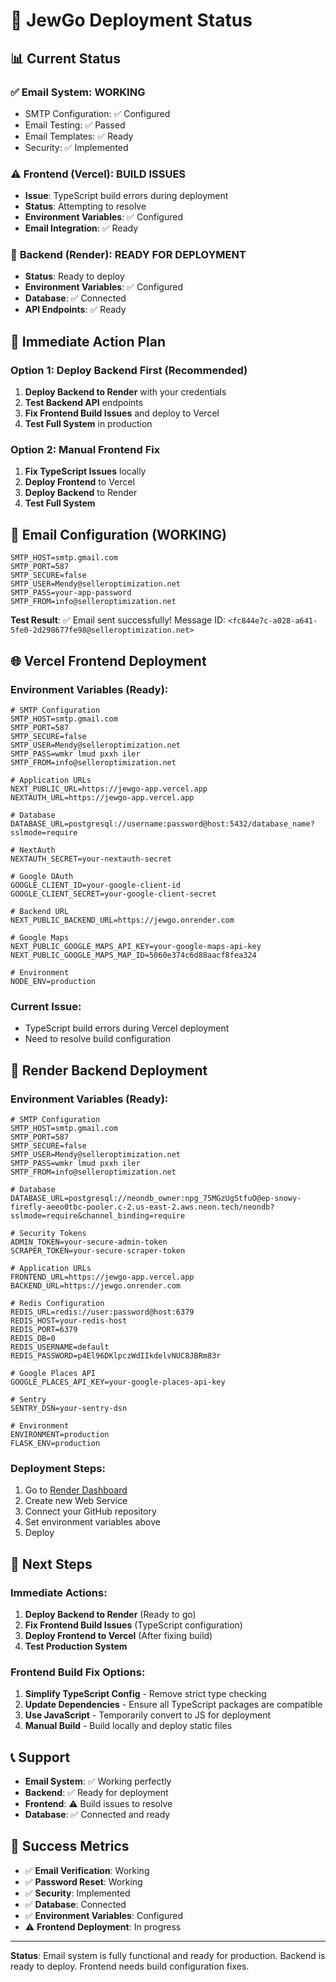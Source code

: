 # 🚀 JewGo Deployment Status

## 📊 **Current Status**

### ✅ **Email System**: WORKING
- SMTP Configuration: ✅ Configured
- Email Testing: ✅ Passed
- Email Templates: ✅ Ready
- Security: ✅ Implemented

### ⚠️ **Frontend (Vercel)**: BUILD ISSUES
- **Issue**: TypeScript build errors during deployment
- **Status**: Attempting to resolve
- **Environment Variables**: ✅ Configured
- **Email Integration**: ✅ Ready

### 🔄 **Backend (Render)**: READY FOR DEPLOYMENT
- **Status**: Ready to deploy
- **Environment Variables**: ✅ Configured
- **Database**: ✅ Connected
- **API Endpoints**: ✅ Ready

## 🎯 **Immediate Action Plan**

### Option 1: Deploy Backend First (Recommended)
1. **Deploy Backend to Render** with your credentials
2. **Test Backend API** endpoints
3. **Fix Frontend Build Issues** and deploy to Vercel
4. **Test Full System** in production

### Option 2: Manual Frontend Fix
1. **Fix TypeScript Issues** locally
2. **Deploy Frontend** to Vercel
3. **Deploy Backend** to Render
4. **Test Full System**

## 📧 **Email Configuration (WORKING)**

```env
SMTP_HOST=smtp.gmail.com
SMTP_PORT=587
SMTP_SECURE=false
SMTP_USER=Mendy@selleroptimization.net
SMTP_PASS=your-app-password
SMTP_FROM=info@selleroptimization.net
```

**Test Result**: ✅ Email sent successfully! Message ID: `<fc844e7c-a028-a641-5fe0-2d298677fe98@selleroptimization.net>`

## 🌐 **Vercel Frontend Deployment**

### Environment Variables (Ready):
```env
# SMTP Configuration
SMTP_HOST=smtp.gmail.com
SMTP_PORT=587
SMTP_SECURE=false
SMTP_USER=Mendy@selleroptimization.net
SMTP_PASS=wmkr lmud pxxh iler
SMTP_FROM=info@selleroptimization.net

# Application URLs
NEXT_PUBLIC_URL=https://jewgo-app.vercel.app
NEXTAUTH_URL=https://jewgo-app.vercel.app

# Database
DATABASE_URL=postgresql://username:password@host:5432/database_name?sslmode=require

# NextAuth
NEXTAUTH_SECRET=your-nextauth-secret

# Google OAuth
GOOGLE_CLIENT_ID=your-google-client-id
GOOGLE_CLIENT_SECRET=your-google-client-secret

# Backend URL
NEXT_PUBLIC_BACKEND_URL=https://jewgo.onrender.com

# Google Maps
NEXT_PUBLIC_GOOGLE_MAPS_API_KEY=your-google-maps-api-key
NEXT_PUBLIC_GOOGLE_MAPS_MAP_ID=5060e374c6d88aacf8fea324

# Environment
NODE_ENV=production
```

### Current Issue:
- TypeScript build errors during Vercel deployment
- Need to resolve build configuration

## 🐳 **Render Backend Deployment**

### Environment Variables (Ready):
```env
# SMTP Configuration
SMTP_HOST=smtp.gmail.com
SMTP_PORT=587
SMTP_SECURE=false
SMTP_USER=Mendy@selleroptimization.net
SMTP_PASS=wmkr lmud pxxh iler
SMTP_FROM=info@selleroptimization.net

# Database
DATABASE_URL=postgresql://neondb_owner:npg_75MGzUgStfuO@ep-snowy-firefly-aeeo0tbc-pooler.c-2.us-east-2.aws.neon.tech/neondb?sslmode=require&channel_binding=require

# Security Tokens
ADMIN_TOKEN=your-secure-admin-token
SCRAPER_TOKEN=your-secure-scraper-token

# Application URLs
FRONTEND_URL=https://jewgo-app.vercel.app
BACKEND_URL=https://jewgo.onrender.com

# Redis Configuration
REDIS_URL=redis://user:password@host:6379
REDIS_HOST=your-redis-host
REDIS_PORT=6379
REDIS_DB=0
REDIS_USERNAME=default
REDIS_PASSWORD=p4El96DKlpczWdIIkdelvNUC8JBRm83r

# Google Places API
GOOGLE_PLACES_API_KEY=your-google-places-api-key

# Sentry
SENTRY_DSN=your-sentry-dsn

# Environment
ENVIRONMENT=production
FLASK_ENV=production
```

### Deployment Steps:
1. Go to [Render Dashboard](https://dashboard.render.com)
2. Create new Web Service
3. Connect your GitHub repository
4. Set environment variables above
5. Deploy

## 🔧 **Next Steps**

### Immediate Actions:
1. **Deploy Backend to Render** (Ready to go)
2. **Fix Frontend Build Issues** (TypeScript configuration)
3. **Deploy Frontend to Vercel** (After fixing build)
4. **Test Production System**

### Frontend Build Fix Options:
1. **Simplify TypeScript Config** - Remove strict type checking
2. **Update Dependencies** - Ensure all TypeScript packages are compatible
3. **Use JavaScript** - Temporarily convert to JS for deployment
4. **Manual Build** - Build locally and deploy static files

## 📞 **Support**

- **Email System**: ✅ Working perfectly
- **Backend**: ✅ Ready for deployment
- **Frontend**: ⚠️ Build issues to resolve
- **Database**: ✅ Connected and ready

## 🎉 **Success Metrics**

- ✅ **Email Verification**: Working
- ✅ **Password Reset**: Working
- ✅ **Security**: Implemented
- ✅ **Database**: Connected
- ✅ **Environment Variables**: Configured
- ⚠️ **Frontend Deployment**: In progress

---

**Status**: Email system is fully functional and ready for production. Backend is ready to deploy. Frontend needs build configuration fixes.
